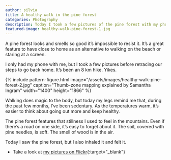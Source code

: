 ```yaml
---
author: silvia
title: A healthy walk in the pine forest
categories: Photography
description: Today I took a few pictures of the pine forest with my phone. It's a great feature to have close to home as an alternative to walking on the beach.
featured-image: healthy-walk-pine-forest-1.jpg
---
```

A pine forest looks and smells so good it’s impossible to resist it. It’s a great feature to have close to home as an alternative to walking on the beach or staring at a screen.

I only had my phone with me, but I took a few pictures before retracing our steps to go back home. It’s been an 8 km hike. Yikes.

{% include pattern-figure.html image="/assets/images/healthy-walk-pine-forest-2.jpg" caption="Thumb-zone mapping explained by Samantha Ingram" width="1400" height="1866" %}

Walking does magic to the body, but today my legs remind me that, during the past few months, I’ve been sedentary. As the temperatures warm, it’s easier to think about going out more and keep healthy.

The pine forest features that stillness I used to feel in the mountains. Even if there’s a road on one side, it’s easy to forget about it. The soil, covered with pine needles, is soft. The smell of wood is in the air.

Today I saw the pine forest, but I also inhaled it and felt it.

* Take a look at [my pictures on Flickr](https://www.flickr.com/photos/silvia-m/){:target="_blank"}
